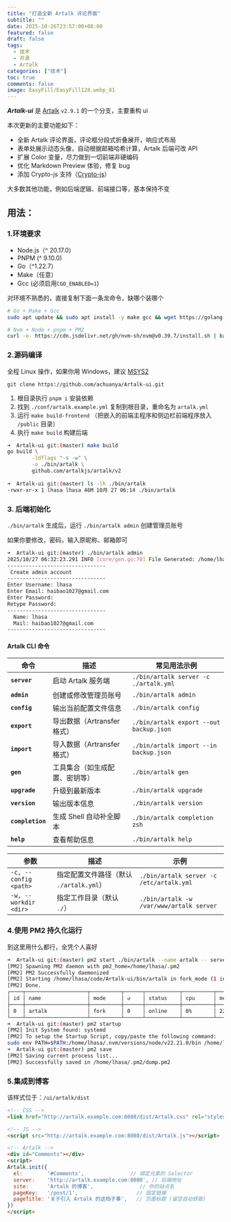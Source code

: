 ```yaml
---
title: "打造全新 Artalk 评论界面"
subtitle: ""
date: 2025-10-26T23:57:00+08:00
featured: false
draft: false
tags:
  - 技术
  - 开源
  - Artalk
categories: ["技术"]
toc: true
comments: false
image: EasyFill/EasyFill128.webp_81
---
```

***Artalk-ui*** 是 [Artalk](https://github.com/ArtalkJS/Artalk) `v2.9.1` 的一个分支，主要重构 ui

本次更新的主要功能如下：

 - 全新 Artalk 评论界面，评论框分段式折叠展开，响应式布局
 - 表单处展示动态头像，自动根据邮箱哈希计算，Artalk 后端可改 API
 - 扩展 Color 变量，尽力做到一切前端非硬编码
 - 优化 Markdown Preview 体验，修复 bug
 - 添加 Crypto-js 支持（[Crypto-js](https://github.com/brix/crypto-js)）

大多数其他功能，例如后端逻辑、前端接口等，基本保持不变

## 用法：

### 1.环境要求

- Node.js（^ 20.17.0）
- PNPM (^ 9.10.0)
- Go（^1.22.7）
- Make（任意）
- Gcc  (必须启用`CGO_ENABLED=1`)

对环境不熟悉的，直接复制下面一条龙命令，缺哪个装哪个

```bash
# Go + Make + Gcc
sudo apt update && sudo apt install -y make gcc && wget https://golang.google.cn/dl/go1.21.4.linux-amd64.tar.gz && sudo rm -rf /usr/local/go && sudo tar -C /usr/local -xzf go1.21.4.linux-amd64.tar.gz && for file in ~/.bashrc ~/.zshrc; do grep -q 'export GOROOT=/usr/local/go' "$file" || echo -e '\nexport GOROOT=/usr/local/go' >> "$file"; grep -q 'export GOPATH=$HOME/go' "$file" || echo 'export GOPATH=$HOME/go' >> "$file"; grep -q 'export PATH=\$PATH:\$GOROOT/bin:\$GOPATH/bin' "$file" || echo 'export PATH=$PATH:$GOROOT/bin:$GOPATH/bin' >> "$file"; grep -q 'export GOPROXY=https://goproxy.cn,direct' "$file" || echo 'export GOPROXY=https://goproxy.cn,direct' >> "$file"; done && SHELL_NAME=$(basename "$SHELL") && [ "$SHELL_NAME" = "zsh" ] && source ~/.zshrc || source ~/.bashrc

# Nvm + Node + pnpm + PM2
curl -o- https://cdn.jsdelivr.net/gh/nvm-sh/nvm@v0.39.7/install.sh | bash && export NVM_DIR="$HOME/.nvm" && [ -s "$NVM_DIR/nvm.sh" ] && \. "$NVM_DIR/nvm.sh" && [ -s "$NVM_DIR/bash_completion" ] && \. "$NVM_DIR/bash_completion" && for file in ~/.bashrc ~/.zshrc; do grep -q 'export NVM_DIR="$HOME/.nvm"' "$file" || echo -e '\nexport NVM_DIR="$HOME/.nvm"' >> "$file"; grep -q '\. "\$NVM_DIR/nvm.sh"' "$file" || echo '[ -s "$NVM_DIR/nvm.sh" ] && \. "$NVM_DIR/nvm.sh"' >> "$file"; grep -q '\. "\$NVM_DIR/bash_completion"' "$file" || echo '[ -s "$NVM_DIR/bash_completion" ] && \. "$NVM_DIR/bash_completion"' >> "$file"; done && SHELL_NAME=$(basename "$SHELL") && [ "$SHELL_NAME" = "zsh" ] && source ~/.zshrc || source ~/.bashrc && nvm install --lts && npm config set registry https://registry.npmmirror.com && npm install -g pnpm pm2 && pnpm config set registry https://registry.npmmirror.com
```

### 2.源码编译

全程 Linux 操作，如果你用 Windows，建议 [MSYS2](https://www.msys2.org/)

`git clone https://github.com/achuanya/Artalk-ui.git`

1. 根目录执行 `pnpm i` 安装依赖
2. 找到 `./conf/artalk.example.yml` 复制到根目录，重命名为 `artalk.yml`
3. 运行 `make build-frontend` （把嵌入的前端主程序和侧边栏前端程序放入 `/public` 目录）
4. 执行 `make build` 构建后端

```bash
➜  Artalk-ui git:(master) make build
go build \
    	-ldflags "-s -w" \
        -o ./bin/artalk \
    	github.com/artalkjs/artalk/v2
    
➜  Artalk-ui git:(master) ls -lh ./bin/artalk                  
-rwxr-xr-x 1 lhasa lhasa 46M 10月 27 06:14 ./bin/artalk
```

### 3. 后端初始化

`./bin/artalk` 生成后，运行 `./bin/artalk admin` 创建管理员账号

如果你要修改，密码，输入原昵称、邮箱即可

```bash
➜  Artalk-ui git:(master) ./bin/artalk admin
2025/10/27 06:32:23.291 INFO [core/gen.go:70] File Generated: /home/lhasa/.config/artalk/artalk.yml
--------------------------------
 Create admin account
--------------------------------
Enter Username: lhasa
Enter Email: haibao1027@gmail.com
Enter Password: 
Retype Password: 
--------------------------------
  Name: lhasa
  Mail: haibao1027@gmail.com
--------------------------------
```

#### Artalk CLI 命令

| 命令 | 描述 | 常见用法示例 |
|------|------|--------------|
| **`server`** | 启动 Artalk 服务端 | `./bin/artalk server -c ./artalk.yml` |
| **`admin`** | 创建或修改管理员账号 | `./bin/artalk admin` |
| **`config`** | 输出当前配置文件信息 | `./bin/artalk config` |
| **`export`** | 导出数据（Artransfer 格式） | `./bin/artalk export --out backup.json` |
| **`import`** | 导入数据（Artransfer 格式） | `./bin/artalk import --in backup.json` |
| **`gen`** | 工具集合（如生成配置、密钥等） | `./bin/artalk gen` |
| **`upgrade`** | 升级到最新版本 | `./bin/artalk upgrade` |
| **`version`** | 输出版本信息 | `./bin/artalk version` |
| **`completion`** | 生成 Shell 自动补全脚本 | `./bin/artalk completion zsh` |
| **`help`** | 查看帮助信息 | `./bin/artalk help` |

| 参数 | 描述 | 示例 |
|------|------|------|
| `-c, --config <path>` | 指定配置文件路径（默认 `./artalk.yml`） | `./bin/artalk server -c /etc/artalk.yml` |
| `-w, --workdir <dir>` | 指定工作目录（默认 `./`） | `./bin/artalk -w /var/www/artalk server` |

### 4.使用 PM2 持久化运行

到这里用什么都行，全凭个人喜好

```bash
➜  Artalk-ui git:(master) pm2 start ./bin/artalk --name artalk -- server
[PM2] Spawning PM2 daemon with pm2_home=/home/lhasa/.pm2
[PM2] PM2 Successfully daemonized
[PM2] Starting /home/lhasa/code/Artalk-ui/bin/artalk in fork_mode (1 instance)
[PM2] Done.
┌────┬────────────────────┬──────────┬──────┬───────────┬──────────┬──────────┐
│ id │ name               │ mode     │ ↺    │ status    │ cpu      │ memory   │
├────┼────────────────────┼──────────┼──────┼───────────┼──────────┼──────────┤
│ 0  │ artalk             │ fork     │ 0    │ online    │ 0%       │ 22.7mb   │
└────┴────────────────────┴──────────┴──────┴───────────┴──────────┴──────────┘
➜  Artalk-ui git:(master) pm2 startup                         
[PM2] Init System found: systemd
[PM2] To setup the Startup Script, copy/paste the following command:
sudo env PATH=$PATH:/home/lhasa/.nvm/versions/node/v22.21.0/bin /home/lhasa/.nvm/versions/node/v22.21.0/lib/node_modules/pm2/bin/pm2 startup systemd -u lhasa --hp /home/lhasa
➜  Artalk-ui git:(master) pm2 save
[PM2] Saving current process list...
[PM2] Successfully saved in /home/lhasa/.pm2/dump.pm2
```

### 5.集成到博客

该样式位于：`/ui/artalk/dist`
```html
<!-- CSS -->
<link href="http://artalk.example.com:8080/dist/Artalk.css" rel="stylesheet" />

<!-- JS -->
<script src="http://artalk.example.com:8080/dist/Artalk.js"></script>

<!-- Artalk -->
<div id="Comments"></div>
<script>
Artalk.init({
  el:        '#Comments',               // 绑定元素的 Selector
  server:    'http://artalk.example.com:8080', // 后端地址
  site:      'Artalk 的博客',               // 你的站点名
  pageKey:   '/post/1',                   // 固定链接
  pageTitle: '关于引入 Artalk 的这档子事',   // 页面标题 (留空自动获取)
})
</script>
```